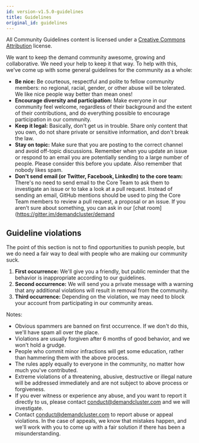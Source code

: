 ```yaml
---
id: version-v1.5.0-guidelines
title: Guidelines
original_id: guidelines
---
```

    
All Community Guidelines content is licensed under a [Creative Commons Attribution](https://creativecommons.org/licenses/by/3.0/) license.

We want to keep the demand community awesome, growing and collaborative. We need your help to keep it that way. To help with this, we've come up with some general guidelines for the community as a whole:

-   **Be nice:** Be courteous, respectful and polite to fellow community members: no regional, racial, gender, or other abuse will be tolerated. We like nice people way better than mean ones!
-   **Encourage diversity and participation:** Make everyone in our community feel welcome, regardless of their background and the extent of their contributions, and do everything possible to encourage participation in our community.
-   **Keep it legal:** Basically, don't get us in trouble. Share only content that you own, do not share private or sensitive information, and don't break the law.
-   **Stay on topic:** Make sure that you are posting to the correct channel and avoid off-topic discussions. Remember when you update an issue or respond to an email you are potentially sending to a large number of people. Please consider this before you update. Also remember that nobody likes spam.
-   **Don't send email (or Twitter, Facebook, LinkedIn) to the core team:** There's no need to send email to the Core Team to ask them to investigate an issue or to take a look at a pull request. Instead of sending an email, GitHub mentions should be used to ping the Core Team members to review a pull request, a proposal or an issue. If you aren’t sure about something, you can ask in our \[chat room\](https://gitter.im/demandcluster/demand

## **Guideline violations**

The point of this section is not to find opportunities to punish people, but we do need a fair way to deal with people who are making our community suck.

1.  **First occurrence:** We'll give you a friendly, but public reminder that the behavior is inappropriate according to our guidelines.
2.  **Second occurrence:** We will send you a private message with a warning that any additional violations will result in removal from the community.
3.  **Third occurrence:** Depending on the violation, we may need to block your account from participating in our community areas.

Notes:

-   Obvious spammers are banned on first occurrence. If we don't do this, we'll have spam all over the place.
-   Violations are usually forgiven after 6 months of good behavior, and we won't hold a grudge.
-   People who commit minor infractions will get some education, rather than hammering them with the above process.
-   The rules apply equally to everyone in the community, no matter how much you've contributed.
-   Extreme violations of a threatening, abusive, destructive or illegal nature will be addressed immediately and are not subject to above process or forgiveness.
-   If you ever witness or experience any abuse, and you want to report it directly to us, please contact [conduct@demandcluster.com](mailto:abuse@demandcluster.com) and we will investigate.
-   Contact [conduct@demandcluster.com](mailto:abuse@demandcluster.com) to report abuse or appeal violations. In the case of appeals, we know that mistakes happen, and we'll work with you to come up with a fair solution if there has been a misunderstanding.
